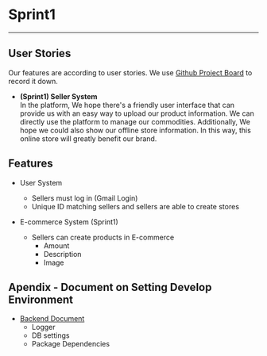 # Sprint1
---

## User Stories
Our features are according to user stories.
We use [Github Project Board](https://github.com/orgs/UF-CEN5035-2022SpringProject/projects/1) to record it down.

- **(Sprint1) Seller System**  
  In the platform, We hope there's a friendly user interface that can provide us with an easy way to upload our product information. 
  We can directly use the platform to manage our commodities.
  Additionally, We hope we could also show our offline store information. In this way, this online store will greatly benefit our brand. 
  
## Features
- User System
  - Sellers must log in (Gmail Login)
  - Unique ID matching sellers and sellers are able to create stores

- E-commerce System (Sprint1)
  - Sellers can create products in E-commerce
     - Amount
     - Description
     - Image

## Apendix - Document on Setting Develop Environment
- [Backend Document](https://github.com/UF-CEN5035-2022SpringProject/GatorStore/blob/main/backend/backend-readme.md)
  - Logger
  - DB settings
  - Package Dependencies   
